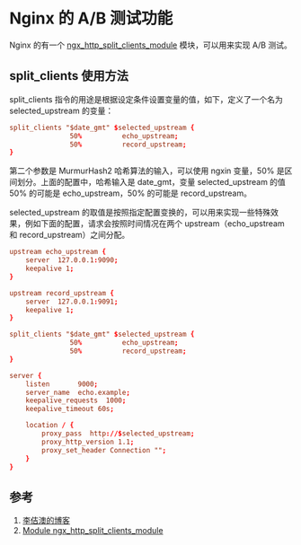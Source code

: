 <!-- toc -->
# Nginx 的 A/B 测试功能

Nginx 的有一个 [ngx_http_split_clients_module][2] 模块，可以用来实现 A/B 测试。

## split_clients 使用方法

split_clients 指令的用途是根据设定条件设置变量的值，如下，定义了一个名为 selected_upstream 的变量：

```conf
split_clients "$date_gmt" $selected_upstream {
               50%          echo_upstream;
               50%          record_upstream;
}
```

第二个参数是 MurmurHash2 哈希算法的输入，可以使用 ngxin 变量，50% 是区间划分。上面的配置中，哈希输入是 date_gmt，变量 selected_upstream 的值 50% 的可能是 echo_upstream，50% 的可能是 record_upstream。

selected_upstream 的取值是按照指定配置变换的，可以用来实现一些特殊效果，例如下面的配置，请求会按照时间情况在两个 upstream（echo_upstream 和 record_upstream）之间分配。

```conf
upstream echo_upstream {
    server  127.0.0.1:9090;
    keepalive 1;
}

upstream record_upstream {
    server  127.0.0.1:9091;
    keepalive 1;
}

split_clients "$date_gmt" $selected_upstream {
               50%          echo_upstream;
               50%          record_upstream;
}

server {
    listen       9000;
    server_name  echo.example;
    keepalive_requests  1000;
    keepalive_timeout 60s;

    location / {
        proxy_pass  http://$selected_upstream;
        proxy_http_version 1.1;
        proxy_set_header Connection "";
    }
}
```

## 参考

1. [李佶澳的博客][1]
2. [Module ngx_http_split_clients_module][2]

[1]: https://www.lijiaocn.com "李佶澳的博客"
[2]: https://nginx.org/en/docs/http/ngx_http_split_clients_module.html "Module ngx_http_split_clients_module"
